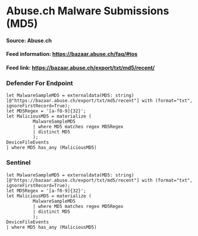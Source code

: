# Abuse.ch Malware Submissions (MD5)

#### Source: Abuse.ch
#### Feed information: https://bazaar.abuse.ch/faq/#tos
#### Feed link: https://bazaar.abuse.ch/export/txt/md5/recent/

### Defender For Endpoint
```
let MalwareSampleMD5 = externaldata(MD5: string)[@"https://bazaar.abuse.ch/export/txt/md5/recent"] with (format="txt", ignoreFirstRecord=True);
let MD5Regex = '[a-f0-9]{32}';
let MaliciousMD5 = materialize (
          MalwareSampleMD5
          | where MD5 matches regex MD5Regex
          | distinct MD5
          );
DeviceFileEvents
| where MD5 has_any (MaliciousMD5)
```


### Sentinel
```
let MalwareSampleMD5 = externaldata(MD5: string)[@"https://bazaar.abuse.ch/export/txt/md5/recent"] with (format="txt", ignoreFirstRecord=True);
let MD5Regex = '[a-f0-9]{32}';
let MaliciousMD5 = materialize (
          MalwareSampleMD5
          | where MD5 matches regex MD5Regex
          | distinct MD5
          );
DeviceFileEvents
| where MD5 has_any (MaliciousMD5)
```